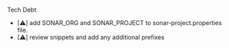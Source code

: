 Tech Debt

- [⚠] add SONAR_ORG and SONAR_PROJECT to sonar-project.properties file.
- [⚠] review snippets and add any additional prefixes
